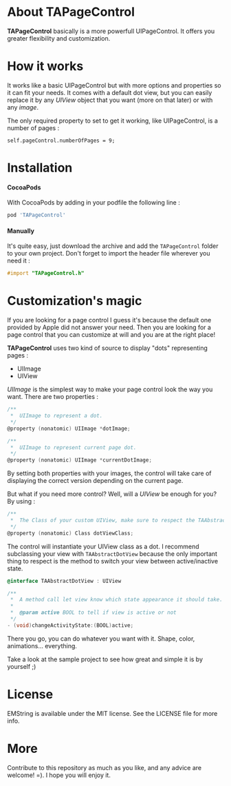 About TAPageControl
===

<strong>TAPageControl</strong> basically is a more powerfull UIPageControl.
It offers you greater flexibility and customization.

How it works
===

It works like a basic UIPageControl but with more options and properties so it can fit your needs.
It comes with a default dot view, but you can easily replace it by any <em>UIView</em> object that you want (more on that later) or with any <em>image</em>.

The only required property to set to get it working, like UIPageControl, is a number of pages :
```objc
self.pageControl.numberOfPages = 9;
```

Installation
===

#### CocoaPods

With CocoaPods by adding in your podfile the following line :

```ruby
pod 'TAPageControl'
```

#### Manually

It's quite easy, just download the archive and add the <code>TAPageControl</code> folder to your own project.
Don't forget to import the header file wherever you need it :

``` objective-c
#import "TAPageControl.h"
```

Customization's magic
===

If you are looking for a page control I guess it's because the default one provided by Apple did not answer your need. Then you are looking for a page control that you can customize at will and you are at the right place!

<strong>TAPageControl</strong> uses two kind of source to display "dots" representing pages :
<ul>
<li>UIImage</li>
<li>UIView</li>
</ul>

<em>UIImage</em> is the simplest way to make your page control look the way you want. There are two properties :
``` objective-c
/**
 *  UIImage to represent a dot.
 */
@property (nonatomic) UIImage *dotImage;

/**
 *  UIImage to represent current page dot.
 */
@property (nonatomic) UIImage *currentDotImage;
```

By setting both properties with your images, the control will take care of displaying the correct version depending on the current page.


But what if you need more control? Well, will a <em>UIView</em> be enough for you?
By using :
``` objective-c
/**
 *  The Class of your custom UIView, make sure to respect the TAAbstractDotView class.
 */
@property (nonatomic) Class dotViewClass;
```
The control will instantiate your UIView class as a dot. 
I recommend subclassing your view with <code>TAAbstractDotView</code> because the only important thing to respect is the method to switch your view between active/inactive state.
``` objective-c
@interface TAAbstractDotView : UIView

/**
 *  A method call let view know which state appearance it should take. Active meaning it's current page. Inactive not the current page.
 *
 *  @param active BOOL to tell if view is active or not
 */
- (void)changeActivityState:(BOOL)active;
```
There you go, you can do whatever you want with it. Shape, color, animations... everything.


Take a look at the sample project to see how great and simple it is by yourself ;)


License
===

EMString is available under the MIT license. See the LICENSE file for more info.

More
===

Contribute to this repository as much as you like, and any advice are welcome! =). I hope you will enjoy it.
